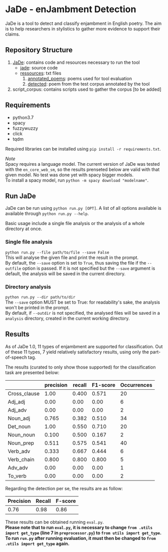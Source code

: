 # JaDe - enJambment Detection

JaDe is a tool to detect and classify enjambment in English poetry.
The aim is to help researchers in stylistics to gather more evidence to support their claims.

## Repository Structure

1. [JaDe](https://github.com/MongetE/JaDe/tree/master/JaDe): contains code and resources necessary to run the tool
    - [jade](https://github.com/MongetE/JaDe/tree/master/JaDe/jade): source code
    - [ressources](https://github.com/MongetE/JaDe/tree/master/JaDe/resources/): txt files
        1. [annotated_poems](https://github.com/MongetE/JaDe/tree/master/JaDe/resources/annotated_poems): poems used for tool evaluation
        2. [detected](https://github.com/MongetE/JaDe/tree/master/JaDe/resources/detected): poem from the test corpus annotated by the tool
2. script_corpus: contains scripts used to gather the corpus [to be added]

## Requirements

- python3.7
- spacy
- fuzzywuzzy
- click
- tqdm

Required libraries can be installed using `pip install -r requirements.txt`.

*Note*  
Spacy requires a language model. The current version of JaDe was tested with the `en_core_web_sm`, so the results
prenseted below are valid with that given model. No test was done yet with spacy bigger models.  
To install a spacy model, run `python -m spacy download "modelname"`.

## Run JaDe

JaDe can be run using `python run.py [OPT]`. A list of all options available is available through `python run.py --help`.

Basic usage include a single file analysis or the analysis of a whole directory at once.  

### Single file analysis

`python run.py --file path/to/file --save False`  
This will analyse the given file and print the result in the prompt.  
By default, the `--save` option is set to `True`, thus saving the file if the `--outfile` option is passed.
If it is not specified but the `--save` argument is default, the analysis will be saved in the current directory.

### Directory analysis

`python run.py --dir path/to/dir`  
The `--save` option MUST be set to True: for readability's sake, the analysis won't be printed in the prompt.  
By default, if `--outdir` is not specified, the analysed files will be saved in a `analysis` directory, created in the current
working directory.

## Results

As of JaDe 1.0, 11 types of enjambment are supported for classification. Out of these 11 types, 7 yield relatively
satisfactory results, using only the part-of-speech tag.

The results (curated to only show those supported) for the classification task are presented below:

|              | precision | recall | F1-score | Occurrences |
|--------------|-----------|--------|----------|-------------|
| Cross_clause | 1.00      | 0.400  | 0.571    | 20          |
| Adj_adj      | 0.00      | 0.00   | 0.00     | 6           |
| Adj_adv      | 0.00      | 0.00   | 0.00     | 2           |
| Noun_adj     | 0.765     | 0.382  | 0.510    | 34          |
| Det_noun     | 1.00      | 0.550  | 0.710    | 20          |
| Noun_noun    | 0.100     | 0.500  | 0.167    | 2           |
| Noun_prep    | 0.511     | 0.575  | 0.541    | 40          |
| Verb_adv     | 0.333     | 0.667  | 0.444    | 6           |
| Verb_chain   | 0.800     | 0.800  | 0.800    | 5           |
| Adv_adv      | 0.00      | 0.00   | 0.00     | 1           |
| To_verb      | 0.00      | 0.00   | 0.00     | 2           |

Regarding the detection per se, the results are as follow:

| Precision | Recall | F-score |
|-----------|--------|---------|
| 0.76      | 0.98   | 0.86    |

These results can be obtained running `eval.py`.  
**Please note that to run `eval.py`, it is necessary to change
`from .utils import get_type` (line 7 in `preprocessor.py`)
to
`from utils import get_type`.
 To run `run.py` after running evaluation, it must then be changed to `from .utils import get_type` again.**
